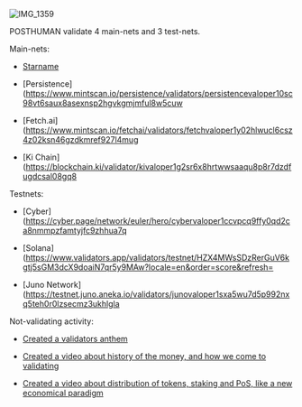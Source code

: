 ![IMG_1359](https://user-images.githubusercontent.com/38581319/121065657-4b437c80-c7c9-11eb-9be3-c88ae27a4e51.PNG)

POSTHUMAN validate 4 main-nets and 3 test-nets.

Main-nets: <br />

- [Starname](https://www.mintscan.io/starname/validators/starvaloper1euslp8c2qadgs6jy6klwv6f332mj426qje6vsn)

- [Persistence](https://www.mintscan.io/persistence/validators/persistencevaloper10sc98vt6saux8asexnsp2hgvkgmjmful8w5cuw

- [Fetch.ai](https://www.mintscan.io/fetchai/validators/fetchvaloper1y02hlwucl6csz4z02ksn46gzdkmref927l4mug

- [Ki Chain](https://blockchain.ki/validator/kivaloper1g2sr6x8hrtwwsaaqu8p8r7dzdfugdcsal08gq8

Testnets: <br />

- [Cyber](https://cyber.page/network/euler/hero/cybervaloper1ccvpcq9ffy0qd2ca8nmmpzfamtyjfc9zhhua7q

- [Solana](https://www.validators.app/validators/testnet/HZX4MWsSDzRerGuV6kgtj5sGM3dcX9doaiN7qr5y9MAw?locale=en&order=score&refresh=

- [Juno Network](https://testnet.juno.aneka.io/validators/junovaloper1sxa5wu7d5p992nxq5teh0r0lzsecmz3ukhlgla

Not-validating activity: <br />

- [Created a validators anthem](https://youtu.be/a90VyAxoGyY)

- [Created a video about history of the money, and how we come to validating](https://youtu.be/Etp1EAf7Vzw)

- [Created a video about distribution of tokens, staking and PoS, like a new economical paradigm](https://youtu.be/YcpUKRBHvp0)
